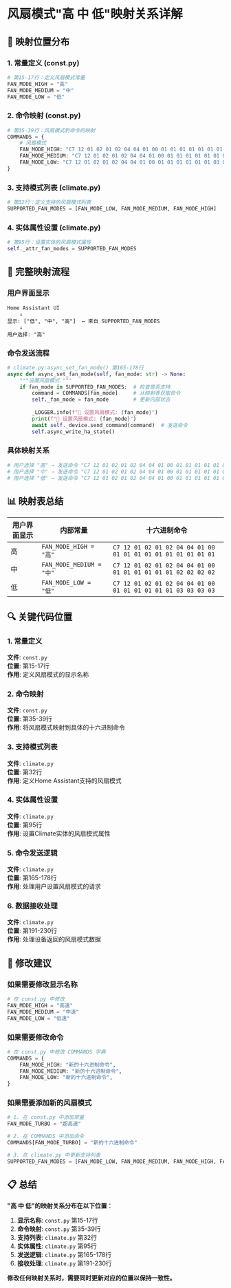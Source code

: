 # 风扇模式"高 中 低"映射关系详解

## 📍 映射位置分布

### 1. 常量定义 (const.py)
```python
# 第15-17行：定义风扇模式常量
FAN_MODE_HIGH = "高"
FAN_MODE_MEDIUM = "中" 
FAN_MODE_LOW = "低"
```

### 2. 命令映射 (const.py)
```python
# 第35-39行：风扇模式到命令的映射
COMMANDS = {
    # 风扇模式
    FAN_MODE_HIGH: "C7 12 01 02 01 02 04 04 01 00 01 01 01 01 01 01 01 01 01 01",
    FAN_MODE_MEDIUM: "C7 12 01 02 01 02 04 04 01 00 01 01 01 01 01 01 02 02 02 02",
    FAN_MODE_LOW: "C7 12 01 02 01 02 04 04 01 00 01 01 01 01 01 01 03 03 03 03",
}
```

### 3. 支持模式列表 (climate.py)
```python
# 第32行：定义支持的风扇模式列表
SUPPORTED_FAN_MODES = [FAN_MODE_LOW, FAN_MODE_MEDIUM, FAN_MODE_HIGH]
```

### 4. 实体属性设置 (climate.py)
```python
# 第95行：设置实体的风扇模式属性
self._attr_fan_modes = SUPPORTED_FAN_MODES
```

## 🔄 完整映射流程

### 用户界面显示
```
Home Assistant UI
    ↓
显示: ["低", "中", "高"]  ← 来自 SUPPORTED_FAN_MODES
    ↓
用户选择: "高"
```

### 命令发送流程
```python
# climate.py:async_set_fan_mode() 第165-178行
async def async_set_fan_mode(self, fan_mode: str) -> None:
    """设置风扇模式."""
    if fan_mode in SUPPORTED_FAN_MODES:  # 检查是否支持
        command = COMMANDS[fan_mode]     # 从映射表获取命令
        self._fan_mode = fan_mode        # 更新内部状态
        
        _LOGGER.info(f"🔄 设置风扇模式: {fan_mode}")
        print(f"🔄 设置风扇模式: {fan_mode}")
        await self._device.send_command(command)  # 发送命令
        self.async_write_ha_state()
```

### 具体映射关系
```python
# 用户选择 "高" → 发送命令 "C7 12 01 02 01 02 04 04 01 00 01 01 01 01 01 01 01 01 01 01"
# 用户选择 "中" → 发送命令 "C7 12 01 02 01 02 04 04 01 00 01 01 01 01 01 01 02 02 02 02"  
# 用户选择 "低" → 发送命令 "C7 12 01 02 01 02 04 04 01 00 01 01 01 01 01 01 03 03 03 03"
```

## 📊 映射表总结

| 用户界面显示 | 内部常量 | 十六进制命令 |
|-------------|----------|-------------|
| 高 | `FAN_MODE_HIGH = "高"` | `C7 12 01 02 01 02 04 04 01 00 01 01 01 01 01 01 01 01 01 01` |
| 中 | `FAN_MODE_MEDIUM = "中"` | `C7 12 01 02 01 02 04 04 01 00 01 01 01 01 01 01 02 02 02 02` |
| 低 | `FAN_MODE_LOW = "低"` | `C7 12 01 02 01 02 04 04 01 00 01 01 01 01 01 01 03 03 03 03` |

## 🔍 关键代码位置

### 1. 常量定义
**文件**: `const.py`  
**位置**: 第15-17行  
**作用**: 定义风扇模式的显示名称

### 2. 命令映射
**文件**: `const.py`  
**位置**: 第35-39行  
**作用**: 将风扇模式映射到具体的十六进制命令

### 3. 支持模式列表
**文件**: `climate.py`  
**位置**: 第32行  
**作用**: 定义Home Assistant支持的风扇模式

### 4. 实体属性设置
**文件**: `climate.py`  
**位置**: 第95行  
**作用**: 设置Climate实体的风扇模式属性

### 5. 命令发送逻辑
**文件**: `climate.py`  
**位置**: 第165-178行  
**作用**: 处理用户设置风扇模式的请求

### 6. 数据接收处理
**文件**: `climate.py`  
**位置**: 第191-230行  
**作用**: 处理设备返回的风扇模式数据

## 🎯 修改建议

### 如果需要修改显示名称
```python
# 在 const.py 中修改
FAN_MODE_HIGH = "高速"
FAN_MODE_MEDIUM = "中速"
FAN_MODE_LOW = "低速"
```

### 如果需要修改命令
```python
# 在 const.py 中修改 COMMANDS 字典
COMMANDS = {
    FAN_MODE_HIGH: "新的十六进制命令",
    FAN_MODE_MEDIUM: "新的十六进制命令", 
    FAN_MODE_LOW: "新的十六进制命令",
}
```

### 如果需要添加新的风扇模式
```python
# 1. 在 const.py 中添加常量
FAN_MODE_TURBO = "超高速"

# 2. 在 COMMANDS 中添加命令
COMMANDS[FAN_MODE_TURBO] = "新的十六进制命令"

# 3. 在 climate.py 中更新支持列表
SUPPORTED_FAN_MODES = [FAN_MODE_LOW, FAN_MODE_MEDIUM, FAN_MODE_HIGH, FAN_MODE_TURBO]
```

## 📋 总结

**"高 中 低"的映射关系分布在以下位置**：

1. **显示名称**: `const.py` 第15-17行
2. **命令映射**: `const.py` 第35-39行  
3. **支持列表**: `climate.py` 第32行
4. **实体属性**: `climate.py` 第95行
5. **发送逻辑**: `climate.py` 第165-178行
6. **接收处理**: `climate.py` 第191-230行

**修改任何映射关系时，需要同时更新对应的位置以保持一致性。** 